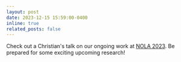 ```yaml
---
layout: post
date: 2023-12-15 15:59:00-0400
inline: true
related_posts: false
---
```


Check out a Christian's talk on our ongoing work at [NOLA 2023](https://www.alignment-workshop.com/nola-talks/christian-schroeder-de-witt-secret-collusion-among-generative-ai-agents). Be prepared for some exciting upcoming research!
